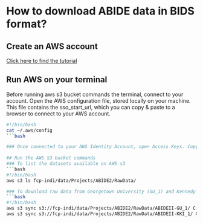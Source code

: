# How to download ABIDE data in BIDS format?

## Create an AWS account
[Click here to find the tutorial](https://docs.aws.amazon.com/cli/latest/userguide/cli-chap-getting-started.html)

## Run AWS on your terminal
Before running aws s3 bucket commands the terminal, connect to your account. Open the AWS configuration file, stored locally on your machine. This file contains the sso_start_url, which you can copy & paste to a browser to connect to your AWS account.
```bash
#!/bin/bash
cat ~/.aws/config
```bash

### Once connected to your AWS Identity Account, open Access Keys. Copy and paste the AWS environmental variables to the bash terminal. Technically, you don't have to do it if you configure AWS by creating a credentials file.
 
## Run the AWS S3 bucket commands
### To list the datasets available on AWS s3
```bash
#!/bin/bash
aws s3 ls fcp-indi/data/Projects/ABIDE2/RawData/

### To download raw data from Georgetown University (GU_1) and Kennedy Krieger Institute (KKI_1)
```bash
#!/bin/bash
aws s3 sync s3://fcp-indi/data/Projects/ABIDE2/RawData/ABIDEII-GU_1/ C:\LOCAL\PATH\GU_1
aws s3 sync s3://fcp-indi/data/Projects/ABIDE2/RawData/ABIDEII-KKI_1/ C:\LOCAL\PATH\KKI_1
